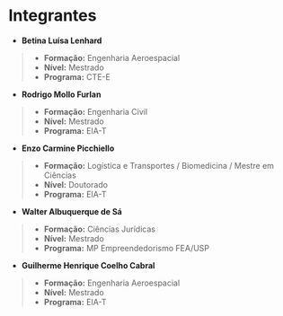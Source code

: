 # Integrantes

- **Betina Luísa Lenhard**
> - **Formação:** Engenharia Aeroespacial
> - **Nível:** Mestrado
> - **Programa:** CTE-E

- **Rodrigo Mollo Furlan**
> - **Formação:** Engenharia Civil
> - **Nível:** Mestrado
> - **Programa:** EIA-T

- **Enzo Carmine Picchiello**
> - **Formação:** Logística e Transportes / Biomedicina / Mestre em Ciências 
> - **Nível:** Doutorado
> - **Programa:** EIA-T

- **Walter Albuquerque de Sá**
> - **Formação:** Ciências Jurídicas 
> - **Nível:** Mestrado
> - **Programa:** MP Empreendedorismo FEA/USP

- **Guilherme Henrique Coelho Cabral**
> - **Formação:** Engenharia Aeroespacial
> - **Nível:** Mestrado
> - **Programa:** EIA-T
